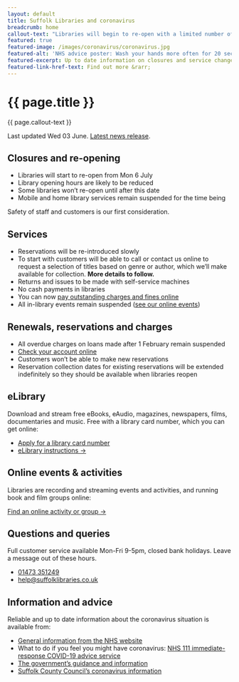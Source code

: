 ```yaml
---
layout: default
title: Suffolk Libraries and coronavirus
breadcrumb: home
callout-text: "Libraries will begin to re-open with a limited number of services from Mon 6 July. Mobile and home library services remain suspended. Continue to access the eLibrary, online events & activities and book & film groups from your home."
featured: true
featured-image: /images/coronavirus/coronavirus.jpg
featured-alt: 'NHS advice poster: Wash your hands more often for 20 seconds'
featured-excerpt: Up to date information on closures and service changes.
featured-link-href-text: Find out more &rarr;
---
```


<div class="measure" markdown="1">

<h1 class="f3 f2-ns custom-lh-title mb4">{{ page.title }}</h1>

<div class="custom-bg-corporate white pa3 mb4" markdown="1">

<p class="ma0 f4">{{ page.callout-text }}</p>

</div>

Last updated Wed 03 June. [Latest news release](/news/libraries-to-reopen-from-early-july/).

## Closures and re-opening

- Libraries will start to re-open from Mon 6 July
- Library opening hours are likely to be reduced
- Some libraries won’t re-open until after this date
- Mobile and home library services remain suspended for the time being

Safety of staff and customers is our first consideration.

## Services

- Reservations will be re-introduced slowly
- To start with customers will be able to call or contact us online to request a selection of titles based on genre or author, which we’ll make available for collection. **More details to follow.**
- Returns and issues to be made with self-service machines
- No cash payments in libraries
- You can now [pay outstanding charges and fines online](https://suffolk.spydus.co.uk/cgi-bin/spydus.exe/MSGTRN/OPAC/LOGINB?RDT=/SpydusCitizenPay/default.aspx)
- All in-library events remain suspended ([see our online events](/events-activities/online-and-streamed-events/))

## Renewals, reservations and charges

- All overdue charges on loans made after 1 February remain suspended
- [Check your account online](https://suffolk.spydus.co.uk/cgi-bin/spydus.exe/MSGTRN/OPAC/LOGINB)
- Customers won’t be able to make new reservations
- Reservation collection dates for existing reservations will be extended indefinitely so they should be available when libraries reopen

## eLibrary

Download and stream free eBooks, eAudio, magazines, newspapers, films, documentaries and music. Free with a library card number, which you can get online:

- [Apply for a library card number](/help/joining-the-library/)
- [eLibrary instructions &rarr;](/elibrary/)

## Online events & activities

Libraries are recording and streaming events and activities, and running book and film groups online:

[Find an online activity or group &rarr;](/events-activities/online-and-streamed-events/)

## Questions and queries

Full customer service available Mon-Fri 9-5pm, closed bank holidays. Leave a message out of these hours.

- [01473 351249](tel:01473351249)
- help@suffolklibraries.co.uk

## Information and advice

Reliable and up to date information about the coronavirus situation is available from:

- [General information from the NHS website](https://www.nhs.uk/conditions/coronavirus-covid-19/)
- What to do if you feel you might have coronavirus: [NHS 111 immediate-response COVID-19 advice service](https://111.nhs.uk/covid-19)
- [The government’s guidance and information](https://www.gov.uk/coronavirus)
- [Suffolk County Council’s coronavirus information](https://www.suffolk.gov.uk/coronavirus-covid-19/)
